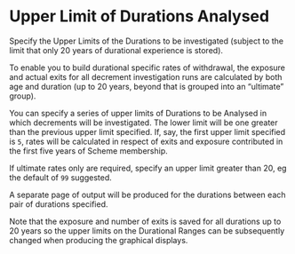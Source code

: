 # Upper Limit of Durations Analysed

Specify the Upper Limits of the Durations to be investigated (subject to
the limit that only 20 years of durational experience is stored).

To enable you to build durational specific rates of withdrawal, the
exposure and actual exits for all decrement investigation runs are
calculated by both age and duration (up to 20 years, beyond that is
grouped into an &ldquo;ultimate&rdquo; group).

You can specify a series of upper limits of Durations to be Analysed in
which decrements will be investigated. The lower limit will be one
greater than the previous upper limit specified. If, say, the first
upper limit specified is `5`, rates will be calculated in respect of
exits and exposure contributed in the first five years of Scheme
membership.

If ultimate rates only are required, specify an upper limit greater than
20, eg the default of `99` suggested.

A separate page of output will be produced for the durations between
each pair of durations specified.

Note that the exposure and number of exits is saved for all durations up
to 20 years so the upper limits on the Durational Ranges can be
subsequently changed when producing the graphical displays.
